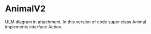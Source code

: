 # AnimalV2
ULM diagram in attachment.
In this version of code super class Animal implements interface Action.

